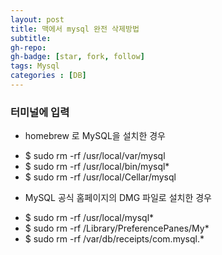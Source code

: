 ```yaml
---
layout: post
title: 맥에서 mysql 완전 삭제방법
subtitle: 
gh-repo: 
gh-badge: [star, fork, follow]
tags: Mysql
categories : [DB]
---
```


### 터미널에 입력 

* homebrew 로 MySQL을 설치한 경우
- $ sudo rm -rf /usr/local/var/mysql
- $ sudo rm -rf /usr/local/bin/mysql*
- $ sudo rm -rf /usr/local/Cellar/mysql

* MySQL 공식 홈페이지의 DMG 파일로 설치한 경우
- $ sudo rm -rf /usr/local/mysql*
- $ sudo rm -rf /Library/PreferencePanes/My*
- $ sudo rm -rf /var/db/receipts/com.mysql.*
